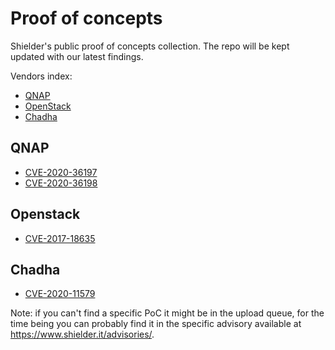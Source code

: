 # Proof of concepts
Shielder's public proof of concepts collection. The repo will be kept updated with our latest findings.

Vendors index:
* [QNAP](#qnap)
* [OpenStack](#openstack)
* [Chadha](#chadha)

## QNAP
* [CVE-2020-36197](CVE-2020-36197)
* [CVE-2020-36198](CVE-2020-36197)

## Openstack
* [CVE-2017-18635](https://github.com/ShielderSec/CVE-2017-18635)

## Chadha
* [CVE-2020-11579](https://github.com/ShielderSec/CVE-2020-11579)

Note: if you can't find a specific PoC it might be in the upload queue, for the time being you can probably find it in the specific advisory available at https://www.shielder.it/advisories/.